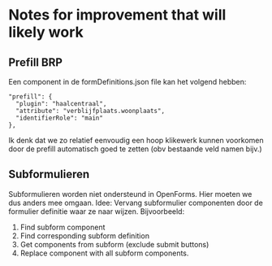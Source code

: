 # Notes for improvement that will likely work


## Prefill BRP

Een component in de formDefinitions.json file kan het volgend hebben:
```
"prefill": {
  "plugin": "haalcentraal",
  "attribute": "verblijfplaats.woonplaats",
  "identifierRole": "main"
},
```
Ik denk dat we zo relatief eenvoudig een hoop klikewerk kunnen voorkomen door de prefill automatisch goed te zetten (obv bestaande veld namen bijv.)


## Subformulieren
Subformulieren worden niet ondersteund in OpenForms. Hier moeten we dus anders mee omgaan.
Idee: Vervang subformulier componenten door de formulier definitie waar ze naar wijzen. Bijvoorbeeld:
1. Find subform component
2. Find corresponding subform definition
3. Get components from subform (exclude submit buttons)
4. Replace component with all subform components.


